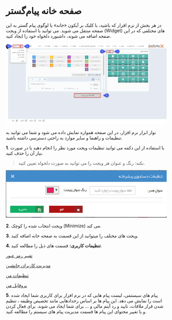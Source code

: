 # صفحه خانه پیام‌گستر

در هر بخش از نرم افزار که باشید، با کلیک بر آیکون «خانه» یا لوگوی پیام گستر به این صفحه منتقل می شوید. می توانید با استفاده از ویجت (Widget) های مختلفی که در این صفحه اضافه می شوند، داشبورد دلخواه خود را ایجاد کنید.

![](5.png)

نوار ابزار نرم افزار، در این صفحه همواره نمایش داده می شود و شما می توانید به تنظیمات و راهنما و سایر موارد به راحتی دسترسی داشته باشید.

**1**. با استفاده از این دکمه می توانید تنظیمات ویجت مورد نظر را انجام دهید یا در صورت نیاز آن را حذف کنید.

> نکته: رنگ و عنوان هر ویجت را می توانید به صورت دلخواه تعیین کنید.

![](6.jpg)

**2**. ویجت انتخاب شده را کوچک (Minimize) می کند.

**3**. ویجت های مختلف را میتوانید از این قسمت  به صفحه خانه اضافه کنید.

**4. تنظیمات کاربری:** قسمت های ذیل را مطالعه کنید.

[تغییر رمز عبور]( https://github.com/1stco/PayamGostarDocs/blob/master/help2.5.4/home/edit-password/edit-password.md)

[مدیریت کاربران جانشین]( https://github.com/1stco/PayamGostarDocs/blob/master/help2.5.4/home/Substitute-users/Substitute-users.md)

[تنظیمات من]( https://github.com/1stco/PayamGostarDocs/blob/master/help2.5.4/home/my-setting/my-setting.md)

[پروفایل من]( https://github.com/1stco/PayamGostarDocs/blob/master/help2.5.4/home/my-profile/my-profile.md)


**5**. پیام های سیستمی، لیست پیام هایی که در نرم افزار برای کاربری شما ایجاد شده است را نمایش می دهد. این پیام ها بر اساس رخدادهایی مانند تخصیص وظیفه ، تنظیم شدن قرار ملاقات، تایید و رد آیتم مالی و ... برای شما ایجاد می شوند. برای فعال کردن و یا تغییر محتوای این پیام ها قسمت مدیریت پیام های سیستم را مطالعه کنید.
